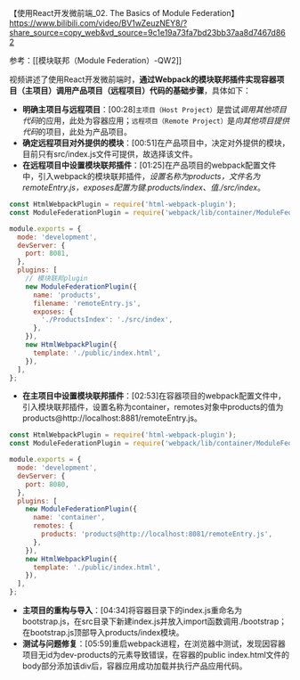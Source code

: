 【使用React开发微前端_02. The Basics of Module Federation】 https://www.bilibili.com/video/BV1wZeuzNEY8/?share_source=copy_web&vd_source=9c1e19a73fa7bd23bb37aa8d7467d862

参考：[[模块联邦（Module Federation）-QW2]]

视频讲述了使用React开发微前端时，**通过Webpack的模块联邦插件实现容器项目（主项目）调用产品项目（远程项目）代码的基础步骤**，具体如下：


- **明确主项目与远程项目**：[00:28]`主项目（Host Project）`是尝试*调用其他项目代码*的应用，此处为容器应用；`远程项目（Remote Project）`是*向其他项目提供代码*的项目，此处为产品项目。
- **确定远程项目对外提供的模块**：[00:51]在产品项目中，决定对外提供的模块，目前只有src/index.js文件可提供，故选择该文件。
- **在远程项目中设置模块联邦插件**：[01:25]在产品项目的webpack配置文件中，引入webpack的模块联邦插件，*设置名称为products，文件名为remoteEntry.js，exposes配置为键.products/index、值./src/index*。
```js
const HtmlWebpackPlugin = require('html-webpack-plugin');
const ModuleFederationPlugin = require('webpack/lib/container/ModuleFederationPlugin');

module.exports = {
  mode: 'development',
  devServer: {
    port: 8081,
  },
  plugins: [
	// 模块联邦plugin
    new ModuleFederationPlugin({
      name: 'products',
      filename: 'remoteEntry.js',
      exposes: {
        './ProductsIndex': './src/index',
      },
    }),
    new HtmlWebpackPlugin({
      template: './public/index.html',
    }),
  ],
};
```

- **在主项目中设置模块联邦插件**：[02:53]在容器项目的webpack配置文件中，引入模块联邦插件，设置名称为container，remotes对象中products的值为products@http://localhost:8881/remoteEntry.js。
```js
const HtmlWebpackPlugin = require('html-webpack-plugin');
const ModuleFederationPlugin = require('webpack/lib/container/ModuleFederationPlugin');

module.exports = {
  mode: 'development',
  devServer: {
    port: 8080,
  },
  plugins: [
    new ModuleFederationPlugin({
      name: 'container',
      remotes: {
        products: 'products@http://localhost:8081/remoteEntry.js',
      },
    }),
    new HtmlWebpackPlugin({
      template: './public/index.html',
    }),
  ],
};
```

- **主项目的重构与导入**：[04:34]将容器目录下的index.js重命名为bootstrap.js，在src目录下新建index.js并放入import函数调用./bootstrap；在bootstrap.js顶部导入products/index模块。
- **测试与问题修复**：[05:59]重启webpack进程，在浏览器中测试，发现因容器项目无id为dev-products的元素导致错误，在容器的public index.html文件的body部分添加该div后，容器应用成功加载并执行产品应用代码。